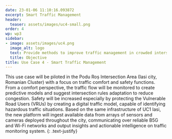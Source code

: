```yaml
---
date: 23-01-06 11:10:16.093872
excerpt: Smart Traffic Management
header:
  teaser: assets/images/uc4-small.png
order: 4
wp: wp3
sidebar:
- image: assets/images/uc4.png
  image_alt: logo
  text: Provide methods to improve traffic management in crowded intersections, detecting and preventing dangerous situations.
  title: Objective
title: Use Case 4 - Smart Traffic Management
--- 
```

This use case will be piloted in the Podu Roș Intersection Area (Iasi city, Romanian Cluster) with a focus on traffic comfort and safety functions. From a comfort perspective, the traffic flow will be monitored to create predictive models and suggest intersection rules adaptation to reduce congestion. Safety will be increased especially by protecting the Vulnerable Road Users (VRUs) by creating a digital traffic model, capable of identifying hazardous traffic situations. Based on the same infrastructure of UC1 Iasi, the new platform will ingest available data from arrays of sensors and cameras deployed throughout the city, communicating over reliable B5G and Wi-Fi networks and output insights and actionable intelligence on traffic monitoring system.
{: .text-justify}
